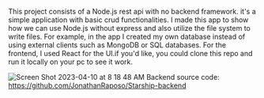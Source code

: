 This project consists of a Node.js rest api with no backend framework. it's a simple application with basic crud functionalities. I made this app to show how we can use Node.js without express and also utilize the file system to write files. For example, in the app I created my own database instead of using external clients such as MongoDB or SQL databases. For the frontend, I used React for the UI.if you'd like, you could clone this repo and run it locally on your pc to see it work.

![Screen Shot 2023-04-10 at 8 18 48 AM](https://user-images.githubusercontent.com/67019470/231316875-4902bc89-e4ba-41e8-abca-a797e9140dbc.png)
Backend source code: https://github.com/JonathanRaposo/Starship-backend
